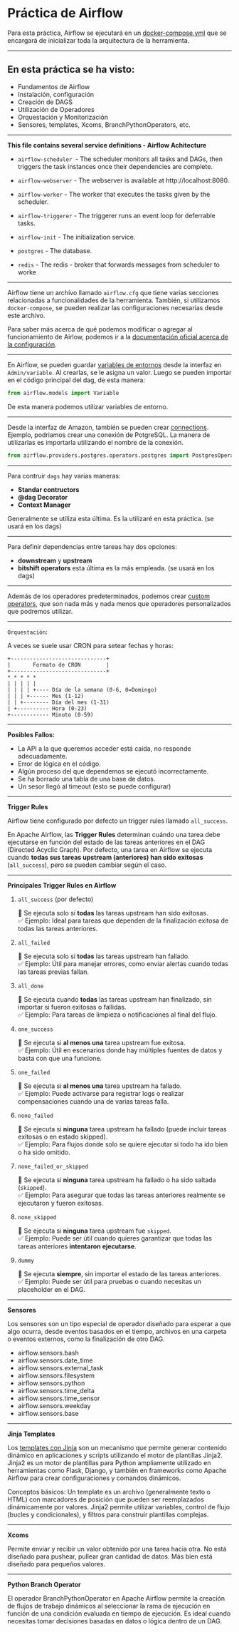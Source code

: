 # **Práctica de Airflow**

Para esta práctica, Airflow se ejecutará en un [docker-compose.yml](https://airflow.apache.org/docs/apache-airflow/stable/howto/docker-compose/index.html) que se encargará de inicializar toda la arquitectura de la herramienta.

---

## En esta práctica se ha visto:
- Fundamentos de Airflow
- Instalación, configuración
- Creación de DAGS
- Utilización de Operadores
- Orquestación y Monitorización
- Sensores, templates, Xcoms, BranchPythonOperators, etc.

---

**This file contains several service definitions - Airflow Achitecture**

- `airflow-scheduler `- The scheduler monitors all tasks and DAGs, then triggers the task instances once their dependencies are complete.

- `airflow-webserver` - The webserver is available at http://localhost:8080.

- `airflow-worker` - The worker that executes the tasks given by the scheduler.

- `airflow-triggerer` - The triggerer runs an event loop for deferrable tasks.

- `airflow-init` - The initialization service.

- `postgres` - The database.

- `redis` - The redis - broker that forwards messages from scheduler to worke

---

Airflow tiene un archivo llamado `airflow.cfg` que tiene varias secciones relacionadas a funcionalidades de la herramienta. 
También, si utilizamos `docker-compose`, se pueden realizar las configuraciones necesarias desde este archivo.

Para saber más acerca de qué podemos modificar o agregar al funcionamiento de Airlow, podemos ir a la [documentación oficial acerca de la configuración](https://airflow.apache.org/docs/apache-airflow/stable/configurations-ref.html).

---

En Airflow, se pueden guardar [variables de entornos](https://airflow.apache.org/docs/apache-airflow/stable/howto/variable.html) desde la interfaz en `Admin/variable`. Al crearlas, se le asigna un valor. Luego se pueden importar en el código principal del dag, de esta manera:
```py
from airflow.models import Variable
```
De esta manera podemos utilizar variables de entorno.

---

Desde la interfaz de Amazon, también se pueden crear [connections](https://airflow.apache.org/docs/apache-airflow/1.10.9/howto/connection/index.html). Ejemplo, podriamos crear una conexión de PotgreSQL. La manera de utilizarlas es importarla utilizando el nombre de la conexión.
```py
from airflow.providers.postgres.operators.postgres import PostgresOperator
```

---

Para contruir `dags` hay varias maneras:
- **Standar contructors**
- **@dag Decorator**
- **Context Manager**

Generalmente se utiliza esta última. Es la utilizaré en esta práctica. (se usará en los dags)

---

Para definir dependencias entre tareas hay dos opciones:

- **downstream** y **upstream**
- **bitshift operators** esta última es la más empleada. (se usará en los dags)

---

Además de los operadores predeterminados, podemos crear [custom operators](https://airflow.apache.org/docs/apache-airflow/stable/howto/custom-operator.html#creating-a-custom-operator), que son nada más y nada menos que operadores personalizados que podremos utilizar.

---

`Orquestación`:

A veces se suele usar CRON para setear fechas y horas:

```plaintext
+------------------------------+
|       Formato de CRON        |
+------------------------------+
* * * * *
| | | | |
| | | | +---- Día de la semana (0-6, 0=Domingo)
| | | +------ Mes (1-12)
| | +-------- Día del mes (1-31)
| +---------- Hora (0-23)
+------------ Minuto (0-59)
```

---

**Posibles Fallos:**
- La API a la que queremos acceder está caída, no responde adecuadamente.
- Error de lógica en el código.
- Algún proceso del que dependemos se ejecutó incorrectamente.
- Se ha borrado una tabla de una base de datos.
- Un sesor llegó al timeout (esto se puede configurar)

---

**Trigger Rules**

Airflow tiene configurado por defecto un trigger rules llamado `all_success`.

En Apache Airflow, las **Trigger Rules** determinan cuándo una tarea debe ejecutarse en función del estado de las tareas anteriores en el DAG (Directed Acyclic Graph). Por defecto, una tarea en Airflow se ejecuta cuando **todas sus tareas upstream (anteriores) han sido exitosas** (`all_success`), pero se pueden cambiar según el caso.

---

**Principales Trigger Rules en Airflow**

1. `all_success` (por defecto)

   📌 Se ejecuta solo si **todas** las tareas upstream han sido exitosas.  
   ✅ Ejemplo: Ideal para tareas que dependen de la finalización exitosa de todas las tareas anteriores.  

2. `all_failed` 

   📌 Se ejecuta solo si **todas** las tareas upstream han fallado.  
   ✅ Ejemplo: Útil para manejar errores, como enviar alertas cuando todas las tareas previas fallan.  

3. `all_done`

   📌 Se ejecuta cuando **todas** las tareas upstream han finalizado, sin importar si fueron exitosas o fallidas.  
   ✅ Ejemplo: Para tareas de limpieza o notificaciones al final del flujo.  

4. `one_success`

   📌 Se ejecuta si **al menos una** tarea upstream fue exitosa.  
   ✅ Ejemplo: Útil en escenarios donde hay múltiples fuentes de datos y basta con que una funcione.  

5. `one_failed`

   📌 Se ejecuta si **al menos una** tarea upstream ha fallado.  
   ✅ Ejemplo: Puede activarse para registrar logs o realizar compensaciones cuando una de varias tareas falla.  

6. `none_failed`

   📌 Se ejecuta si **ninguna** tarea upstream ha fallado (puede incluir tareas exitosas o en estado skipped).  
   ✅ Ejemplo: Para flujos donde solo se quiere ejecutar si todo ha ido bien o ha sido omitido.  

7. `none_failed_or_skipped`

   📌 Se ejecuta si **ninguna** tarea upstream ha fallado o ha sido saltada (`skipped`).  
   ✅ Ejemplo: Para asegurar que todas las tareas anteriores realmente se ejecutaron y fueron exitosas.  

8. `none_skipped`

   📌 Se ejecuta si **ninguna** tarea upstream fue `skipped`.  
   ✅ Ejemplo: Puede ser útil cuando quieres garantizar que todas las tareas anteriores **intentaron ejecutarse**.  

9. `dummy`

   📌 Se ejecuta **siempre**, sin importar el estado de las tareas anteriores.  
   ✅ Ejemplo: Puede ser útil para pruebas o cuando necesitas un placeholder en el DAG.  

---

**Sensores**

Los sensores son un tipo especial de operador diseñado para esperar a que algo ocurra, desde eventos basados en el tiempo, archivos en una carpeta o eventos externos, como la finalización de otro DAG.

- airflow.sensors.bash
- airflow.sensors.date_time
- airflow.sensors.external_task
- airflow.sensors.filesystem
- airflow.sensors.python
- airflow.sensors.time_delta
- airflow.sensors.time_sensor
- airflow.sensors.weekday
- airflow.sensors.base

---

**Jinja Templates**

Los [templates con Jinja](https://airflow.apache.org/docs/apache-airflow/stable/templates-ref.html) son un mecanismo que permite generar contenido dinámico en aplicaciones y scripts utilizando el motor de plantillas Jinja2. Jinja2 es un motor de plantillas para Python ampliamente utilizado en herramientas como Flask, Django, y también en frameworks como Apache Airflow para crear configuraciones y comandos dinámicos.

Conceptos básicos:
Un template es un archivo (generalmente texto o HTML) con marcadores de posición que pueden ser reemplazados dinámicamente por valores. Jinja2 permite utilizar variables, control de flujo (bucles y condicionales), y filtros para construir plantillas complejas.

---

**Xcoms**

Permite enviar y recibir un valor obtenido por una tarea hacia otra. No está diseñado para pushear, pullear gran cantidad de datos. Más bien está diseñado para pequeños valores.

---

**Python Branch Operator**

El operador BranchPythonOperator en Apache Airflow permite la creación de flujos de trabajo dinámicos al seleccionar la rama de ejecución en función de una condición evaluada en tiempo de ejecución. Es ideal cuando necesitas tomar decisiones basadas en datos o lógica dentro de un DAG.